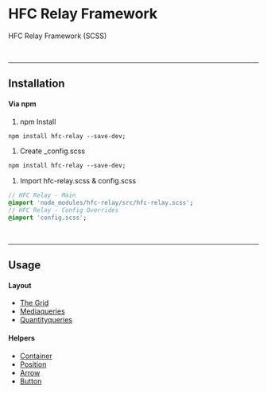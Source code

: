 # HFC Relay Framework
HFC Relay Framework (SCSS)

<br><hr>
## Installation

#### Via npm
1. npm Install<br> 
```sass
npm install hfc-relay --save-dev;
```

1. Create _config.scss <br> 
```sass
npm install hfc-relay --save-dev;
```

1. Import hfc-relay.scss & config.scss<br> 
```sass
// HFC Relay - Main
@import 'node_modules/hfc-relay/src/hfc-relay.scss';
// HFC Relay - Config Overrides
@import 'config.scss';
```


<br><hr>
## Usage

#### Layout
- [The Grid](docs/grid.md)
- [Mediaqueries](docs/mediaqueries.md)
- [Quantityqueries](docs/quantityqueries.md)

#### Helpers
- [Container](docs/container.md)
- [Position](docs/position.md)
- [Arrow](docs/arrow.md)
- [Button](docs/button.md)
